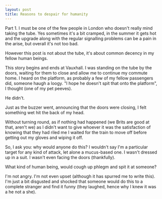 ```yaml
---
layout: post
title: Reasons to despair for humanity
---
```


Part 1.
I must be one of the few people in London who doesn't really mind taking the tube. Yes sometimes it's a bit cramped, in the summer it gets hot and the upgrade along with the regular signalling problems can be a pain in the arise, but overall it's not too bad.

However this post is not about the tube, it's about common decency in my fellow human beings.

This story begins and ends at Vauxhall. I was standing on the tube by the doors, waiting for them to close and allow me to continue my commute home. I heard on the platform, as probably a few of my fellow passengers did, someone haugh a loogy. "I hope he doesn't spit that onto the platform", I thought (one of my pet peeves).

He didn't.

Just as the buzzer went, announcing that the doors were closing, I felt something wet hit the back of my head.

Without turning round, as if nothing had happened (we Brits are good at that, aren't we) as I didn't want to give whoever it was the satisfaction of knowing that they had riled me I waited for the train to move off before getting out my gloves and wiping it off.

So, I ask you: why would anyone do this? I wouldn't say I'm a particular target for any kind of attack, let alone a mucus-based one. I wasn't dressed up in a suit. I wasn't even facing the doors (thankfully).

What kind of human being, would cough up phlegm and spit it at someone?

I'm not angry. I'm not even upset (although it has spurred me to write this). I'm just a bit disgusted and shocked that someone would do this to a complete stranger and find it funny (they laughed, hence why I knew it was a he not a she).
